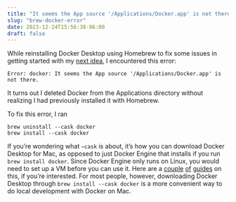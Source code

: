 ```yaml
---
title: "It seems the App source '/Applications/Docker.app' is not there"
slug: "brew-docker-error"
date: 2023-12-24T15:56:38-06:00
draft: false
---
```


While reinstalling Docker Desktop using Homebrew to fix some issues in getting started with my [next idea](first-idea), I encountered this error:

```
Error: docker: It seems the App source '/Applications/Docker.app' is not there.
```

It turns out I deleted Docker from the Applications directory without realizing I had previously installed it with Homebrew.

To fix this error, I ran

```
brew uninstall --cask docker
brew install --cask docker
```

If you’re wondering what `—cask` is about, it’s how you can download Docker Desktop for Mac, as opposed to just Docker Engine that installs if you run `brew install docker`. Since Docker Engine only runs on Linux, you would need to set up a VM before you can use it. Here are a [couple](https://dhwaneetbhatt.com/blog/run-docker-without-docker-desktop-on-macos/) [of](https://dev.to/elliotalexander/how-to-use-docker-without-docker-desktop-on-macos-217m) [guides](https://github.com/abiosoft/colima) on this, if you’re interested. For most people, however, downloading Docker Desktop through `brew install --cask docker` is a more convenient way to do local development with Docker on Mac.
